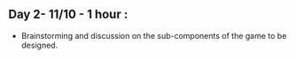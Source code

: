 ## Day 2- 11/10 - 1 hour :

- Brainstorming and discussion on the sub-components of the game to be designed.
